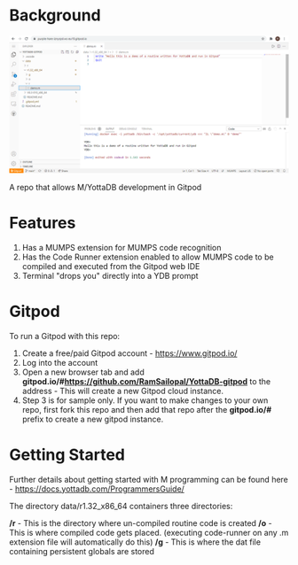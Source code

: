 # Background

![Alt text](Gitpod.PNG?raw=true "Gitpod View")

A repo that allows M/YottaDB development in Gitpod

# Features

1) Has a MUMPS extension for MUMPS code recognition
2) Has the Code Runner extension enabled to allow MUMPS code to be compiled and executed from the Gitpod web IDE
3) Terminal "drops you" directly into a YDB prompt

# Gitpod

To run a Gitpod with this repo:

1) Create a free/paid Gitpod account - https://www.gitpod.io/
2) Log into the account
3) Open a new browser tab and add **gitpod.io/#https://github.com/RamSailopal/YottaDB-gitpod** to the address - This will create a new Gitpod cloud instance.
4) Step 3 is for sample only. If you want to make changes to your own repo, first fork this repo and then add that repo after the **gitpod.io/#** prefix to create a new gitpod instance.

# Getting Started

Further details about getting started with M programming can be found here - https://docs.yottadb.com/ProgrammersGuide/

The directory data/r1.32_x86_64 containers three directories:

**/r** - This is the directory where un-compiled routine code is created
**/o** - This is where compiled code gets placed. (executing code-runner on any .m extension file will automatically do this)
**/g** - This is where the dat file containing persistent globals are stored 
